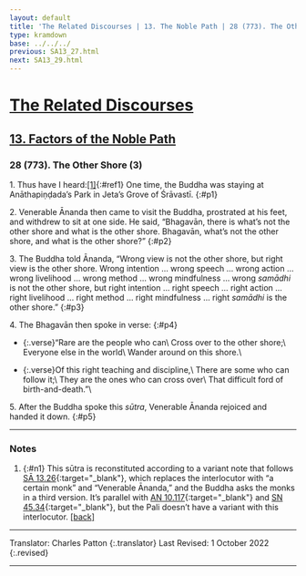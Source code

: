 ```yaml
---
layout: default
title: 'The Related Discourses | 13. The Noble Path | 28 (773). The Other Shore (3)'
type: kramdown
base: ../../../
previous: SA13_27.html
next: SA13_29.html
---
```


# [The Related Discourses](../index.html)
## [13. Factors of the Noble Path](index.html)
### 28 (773). The Other Shore (3)

1\. Thus have I heard:[\[1\]](#n1){:#ref1} One time, the Buddha was staying at Anāthapiṇḍada’s Park in Jeta’s Grove of Śrāvastī.
{:#p1}

2\. Venerable Ānanda then came to visit the Buddha, prostrated at his feet, and withdrew to sit at one side. He said, “Bhagavān, there is what’s not the other shore and what is the other shore. Bhagavān, what’s not the other shore, and what is the other shore?”
{:#p2}

3\. The Buddha told Ānanda, “Wrong view is not the other shore, but right view is the other shore. Wrong intention … wrong speech … wrong action … wrong livelihood … wrong method … wrong mindfulness … wrong <em>samādhi</em> is not the other shore, but right intention … right speech … right action … right livelihood … right method … right mindfulness … right <em>samādhi</em> is the other shore.”
{:#p3}

4\. The Bhagavān then spoke in verse:
{:#p4}

* {:.verse}“Rare are the people who can\\
Cross over to the other shore;\\
Everyone else in the world\\
Wander around on this shore.\\

* {:.verse}Of this right teaching and discipline,\\
There are some who can follow it;\\
They are the ones who can cross over\\
That difficult ford of birth-and-death.”\\

5\. After the Buddha spoke this <em>sūtra</em>, Venerable Ānanda rejoiced and handed it down.
{:#p5}

---

### Notes

1. {:#n1} This sūtra is reconstituted according to a variant note that follows [SĀ 13.26](SA13_26.html){:target="_blank"}, which replaces the interlocutor with “a certain monk” and “Venerable Ānanda,” and the Buddha asks the monks in a third version. It’s parallel with [AN 10.117](https://suttacentral.net/an10.117){:target="_blank"} and [SN 45.34](https://suttacentral.net/sn45.34){:target="_blank"}, but the Pali doesn’t have a variant with this interlocutor. [\[back\]](#ref1)

---

Translator: Charles Patton
{:.translator}
Last Revised: 1 October 2022
{:.revised}

---